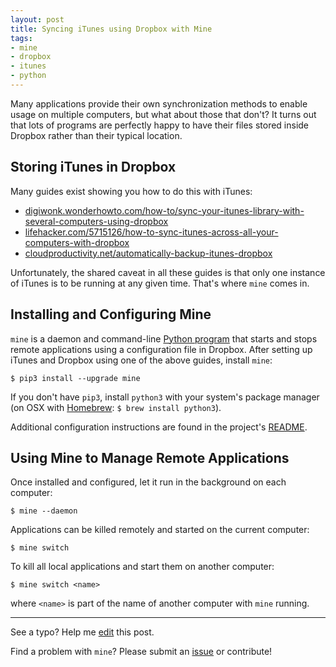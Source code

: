 ```yaml
---
layout: post
title: Syncing iTunes using Dropbox with Mine
tags:
- mine
- dropbox
- itunes
- python
---
```


Many applications provide their own synchronization methods to enable usage on multiple computers, but what about those that don't? It turns out that lots of programs are perfectly happy to have their files stored inside Dropbox rather than their typical location.

## Storing iTunes in Dropbox

Many guides exist showing you how to do this with iTunes:

* [digiwonk.wonderhowto.com/how-to/sync-your-itunes-library-with-several-computers-using-dropbox](https://digiwonk.wonderhowto.com/how-to/sync-your-itunes-library-with-several-computers-using-dropbox-0155955)
* [lifehacker.com/5715126/how-to-sync-itunes-across-all-your-computers-with-dropbox](https://lifehacker.com/5715126/how-to-sync-itunes-across-all-your-computers-with-dropbox)
* [cloudproductivity.net/automatically-backup-itunes-dropbox](https://www.cloudproductivity.net/automatically-backup-itunes-dropbox)

Unfortunately, the shared caveat in all these guides is that only one instance of iTunes is to be running at any given time. That's where `mine` comes in.

## Installing and Configuring Mine

`mine` is a daemon and command-line [Python program](https://github.com/jacebrowning/mine) that starts and stops remote applications using a configuration file in Dropbox. After setting up iTunes and Dropbox using one of the above guides, install `mine`:

```
$ pip3 install --upgrade mine
```

If you don't have `pip3`, install `python3` with your system's package manager (on OSX with [Homebrew](https://brew.sh/): `$ brew install python3`).

Additional configuration instructions are found in the project's [README](https://github.com/jacebrowning/mine#setup).

## Using Mine to Manage Remote Applications

Once installed and configured, let it run in the background on each computer:

```
$ mine --daemon
```

Applications can be killed remotely and started on the current computer:

```
$ mine switch
```

To kill all local applications and start them on another computer:

```
$ mine switch <name>
```

where `<name>` is part of the name of another computer with `mine` running.

-----

See a typo? Help me [edit](https://github.com/jacebrowning/info/edit/master/{{page.path}}) this post.

Find a problem with `mine`? Please submit an [issue](https://github.com/jacebrowning/mine/issues) or contribute!
